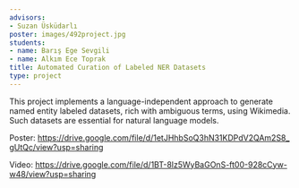 ```yaml
---
advisors:
- Suzan Üsküdarlı
poster: images/492project.jpg
students:
- name: Barış Ege Sevgili
- name: Alkım Ece Toprak
title: Automated Curation of Labeled NER Datasets
type: project
---
```


This project implements a language-independent approach to generate named entity labeled datasets, rich with ambiguous terms, using Wikimedia. Such datasets are essential for natural language models.


Poster: <https://drive.google.com/file/d/1etJHhbSoQ3hN31KDPdV2QAm2S8_gUtQc/view?usp=sharing>


Video: <https://drive.google.com/file/d/1BT-8lz5WyBaGOnS-ft00-928cCyw-w48/view?usp=sharing>